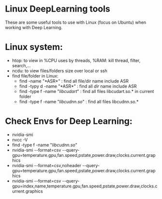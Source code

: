 # Linux DeepLearning tools
These are some useful tools to use with Linux (focus on Ubuntu) when working with Deep Learning.

# Linux system:
  - htop: to view in %CPU uses by threads, %RAM: kill thread, filter, search,...
  - ncdu: to view files/folders size over local or ssh
  - find file/folder in Linux:
    - find -name "\*ASR\*" : find all file/dir name include ASR
    - find -typy d -name "\*ASR\*" : find all *dir* name include ASR
    - find -type f -name "*libcudart*"   : find all files libcudart.so.* in current folder
    - find -type f -name "*libcudnn.so*"   : find all files libcudnn.so.*

# Check Envs for Deep Learning:
  - nvidia-smi
  - nvcc -V
  - find -type f -name "*libcudnn.so*"
  - nvidia-smi --format=csv --query-gpu=temperature.gpu,fan.speed,pstate,power.draw,clocks.current.graphics
  - nvidia-smi --format=csv,noheader --query-gpu=temperature.gpu,fan.speed,pstate,power.draw,clocks.current.graphics
  - nvidia-smi --format=csv --query-gpu=index,name,temperature.gpu,fan.speed,pstate,power.draw,clocks.current.graphics

  
  
  
